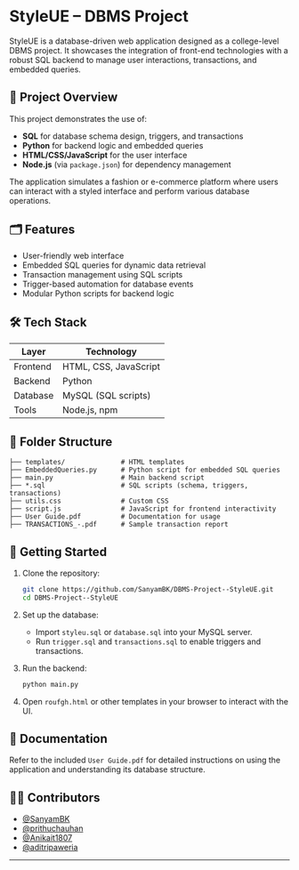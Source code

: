 # StyleUE – DBMS Project

StyleUE is a database-driven web application designed as a college-level DBMS project. It showcases the integration of front-end technologies with a robust SQL backend to manage user interactions, transactions, and embedded queries.

## 📌 Project Overview

This project demonstrates the use of:
- **SQL** for database schema design, triggers, and transactions
- **Python** for backend logic and embedded queries
- **HTML/CSS/JavaScript** for the user interface
- **Node.js** (via `package.json`) for dependency management

The application simulates a fashion or e-commerce platform where users can interact with a styled interface and perform various database operations.

## 🗂️ Features

- User-friendly web interface
- Embedded SQL queries for dynamic data retrieval
- Transaction management using SQL scripts
- Trigger-based automation for database events
- Modular Python scripts for backend logic

## 🛠️ Tech Stack

| Layer        | Technology         |
|--------------|--------------------|
| Frontend     | HTML, CSS, JavaScript |
| Backend      | Python             |
| Database     | MySQL (SQL scripts) |
| Tools        | Node.js, npm       |

## 📁 Folder Structure

```
├── templates/              # HTML templates
├── EmbeddedQueries.py      # Python script for embedded SQL queries
├── main.py                 # Main backend script
├── *.sql                   # SQL scripts (schema, triggers, transactions)
├── utils.css               # Custom CSS
├── script.js               # JavaScript for frontend interactivity
├── User Guide.pdf          # Documentation for usage
├── TRANSACTIONS_-.pdf      # Sample transaction report
```

## 🚀 Getting Started

1. Clone the repository:
   ```bash
   git clone https://github.com/SanyamBK/DBMS-Project--StyleUE.git
   cd DBMS-Project--StyleUE
   ```

2. Set up the database:
   - Import `styleu.sql` or `database.sql` into your MySQL server.
   - Run `trigger.sql` and `transactions.sql` to enable triggers and transactions.

3. Run the backend:
   ```bash
   python main.py
   ```

4. Open `roufgh.html` or other templates in your browser to interact with the UI.

## 📄 Documentation

Refer to the included `User Guide.pdf` for detailed instructions on using the application and understanding its database structure.

## 👨‍💻 Contributors

- [@SanyamBK](https://github.com/SanyamBK)
- [@prithuchauhan](https://github.com/prithuchauhan)
- [@Anikait1807](https://github.com/Anikait1807)
- [@aditripaweria](https://github.com/aditripaweria)


---

